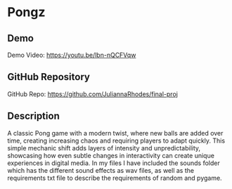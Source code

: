 # Pongz

## Demo
Demo Video: <https://youtu.be/lbn-nQCFVqw>

## GitHub Repository
GitHub Repo: <https://github.com/JuliannaRhodes/final-proj>

## Description
A classic Pong game with a modern twist, where new balls are added over time, creating increasing chaos and requiring players to adapt quickly. This simple mechanic shift adds layers of intensity and unpredictability, showcasing how even subtle changes in interactivity can create unique experiences in digital media.
In my files I have included the sounds folder which has the different sound effects as wav files, as well as the requirements txt file to describe the requirements of random and pygame. 